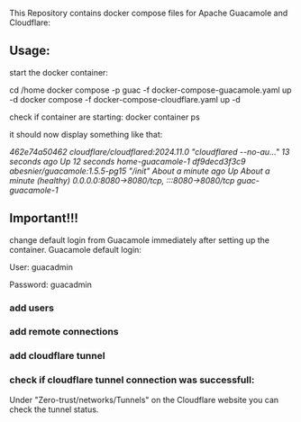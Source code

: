This Repository contains docker compose files for Apache Guacamole and Cloudflare:

## Usage:
start the docker container:

cd /home
docker compose -p guac -f docker-compose-guacamole.yaml up -d
docker compose -f docker-compose-cloudflare.yaml up -d

check if container are starting:
docker container ps

it should now display something like that:

*462e74a50462   cloudflare/cloudflared:2024.11.0   "cloudflared --no-au…"   13 seconds ago       Up 12 seconds                                                                     home-guacamole-1*
*df9decd3f3c9   abesnier/guacamole:1.5.5-pg15      "/init"                  About a minute ago   Up About a minute (healthy)   0.0.0.0:8080->8080/tcp, :::8080->8080/tcp           guac-guacamole-1*

## Important!!!
change default login from Guacamole immediately after setting up the container.
Guacamole default login: 

User: guacadmin

Password: guacadmin

### add users

### add remote connections

### add cloudflare tunnel 


### check if cloudflare tunnel connection was successfull: 
Under "Zero-trust/networks/Tunnels" on the Cloudflare website you can check the tunnel
status.  